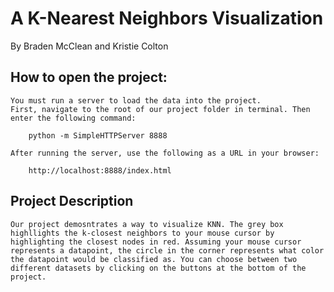 # A K-Nearest Neighbors Visualization
By Braden McClean and Kristie Colton

## How to open the project: 
	You must run a server to load the data into the project. 
	First, navigate to the root of our project folder in terminal. Then enter the following command: 
		
		python -m SimpleHTTPServer 8888

	After running the server, use the following as a URL in your browser:
		
		http://localhost:8888/index.html

## Project Description
	Our project demosntrates a way to visualize KNN. The grey box highllights the k-closest neighbors to your mouse cursor by highlighting the closest nodes in red. Assuming your mouse cursor represents a datapoint, the circle in the corner represents what color the datapoint would be classified as. You can choose between two different datasets by clicking on the buttons at the bottom of the project. 